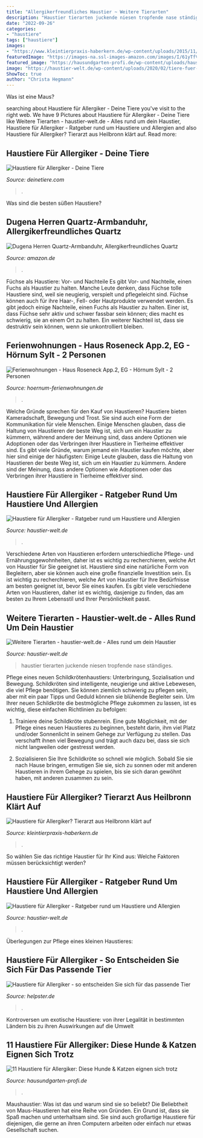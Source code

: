 ```yaml
---
title: "Allergikerfreundliches Haustier ~ Weitere Tierarten"
description: "Haustier tierarten juckende niesen tropfende nase ständiges"
date: "2022-09-26"
categories:
- "haustiere"
tags: ["haustiere"]
images:
- "https://www.kleintierpraxis-haberkern.de/wp-content/uploads/2015/11/Tiere-Allergiker-Tierarzt-Heilbronn-Haustier.jpg"
featuredImage: "https://images-na.ssl-images-amazon.com/images/I/61yTfVjqqJL._AC_UX569_.jpg"
featured_image: "https://hausundgarten-profi.de/wp-content/uploads/haustiere-fuer-allergiker-1.jpg"
image: "https://haustier-welt.de/wp-content/uploads/2020/02/tiere-fuer-allergiker-1140x570.jpg"
ShowToc: true
author: "Christa Hegmann"
---
```



Was ist eine Maus?

	

		
searching about Haustiere für Allergiker - Deine Tiere you've visit to the right web. We have 9 Pictures about Haustiere für Allergiker - Deine Tiere like Weitere Tierarten - haustier-welt.de - Alles rund um dein Haustier, Haustiere für Allergiker - Ratgeber rund um Haustiere und Allergien and also Haustiere für Allergiker? Tierarzt aus Heilbronn klärt auf. Read more:
		
    
## Haustiere Für Allergiker - Deine Tiere

<img loading=lazy src="https://deinetiere.com/wp-content/uploads/2019/02/reptilien.jpg?auto=webp&amp;quality=45&amp;width=2048&amp;crop=16:9" onerror="this.onerror=null;this.src='https://tse4.mm.bing.net/th?id=OIP.oZLDfkfjDq22uHDgxcp4kgHaE7&amp;pid=15.1';" alt="Haustiere für Allergiker - Deine Tiere">

_Source: deinetiere.com_

>. 

	

Was sind die besten süßen Haustiere?

    
## Dugena Herren Quartz-Armbanduhr, Allergikerfreundliches Quartz

<img loading=lazy src="https://images-na.ssl-images-amazon.com/images/I/61yTfVjqqJL._AC_UX569_.jpg" onerror="this.onerror=null;this.src='https://tse4.mm.bing.net/th?id=OIP.h3--y7DjXnXfhm4B5t1hDwHaPp&amp;pid=15.1';" alt="Dugena Herren Quartz-Armbanduhr, Allergikerfreundliches Quartz">

_Source: amazon.de_

>. 

	

Füchse als Haustiere: Vor- und Nachteile
Es gibt Vor- und Nachteile, einen Fuchs als Haustier zu halten. Manche Leute denken, dass Füchse tolle Haustiere sind, weil sie neugierig, verspielt und pflegeleicht sind. Füchse können auch für ihre Haar-, Fell- oder Hautprodukte verwendet werden. Es gibt jedoch einige Nachteile, einen Fuchs als Haustier zu halten. Einer ist, dass Füchse sehr aktiv und schwer fassbar sein können; dies macht es schwierig, sie an einem Ort zu halten. Ein weiterer Nachteil ist, dass sie destruktiv sein können, wenn sie unkontrolliert bleiben.

    
## Ferienwohnungen - Haus Roseneck App.2, EG - Hörnum Sylt - 2 Personen

<img loading=lazy src="https://hoernum-ferienwohnungen.de/media/jfewo/images/29/thumb/20190120-img-33141548347726-2b03c6c4.jpg" onerror="this.onerror=null;this.src='https://tse4.mm.bing.net/th?id=OIP.cQIVx-eDJCh-xR56Up0JNgHaEv&amp;pid=15.1';" alt="Ferienwohnungen - Haus Roseneck App.2, EG - Hörnum Sylt - 2 Personen">

_Source: hoernum-ferienwohnungen.de_

>. 

	

Welche Gründe sprechen für den Kauf von Haustieren?
Haustiere bieten Kameradschaft, Bewegung und Trost. Sie sind auch eine Form der Kommunikation für viele Menschen. Einige Menschen glauben, dass die Haltung von Haustieren der beste Weg ist, sich um ein Haustier zu kümmern, während andere der Meinung sind, dass andere Optionen wie Adoptionen oder das Verbringen ihrer Haustiere in Tierheime effektiver sind. Es gibt viele Gründe, warum jemand ein Haustier kaufen möchte, aber hier sind einige der häufigsten:
Einige Leute glauben, dass die Haltung von Haustieren der beste Weg ist, sich um ein Haustier zu kümmern. Andere sind der Meinung, dass andere Optionen wie Adoptionen oder das Verbringen ihrer Haustiere in Tierheime effektiver sind.

    
## Haustiere Für Allergiker - Ratgeber Rund Um Haustiere Und Allergien

<img loading=lazy src="https://haustier-welt.de/wp-content/uploads/2020/02/haustiere-fuer-allergiker.jpg" onerror="this.onerror=null;this.src='https://tse2.mm.bing.net/th?id=OIP.wINH6dBW7gwA2bk2hk56BwHaE0&amp;pid=15.1';" alt="Haustiere für Allergiker - Ratgeber rund um Haustiere und Allergien">

_Source: haustier-welt.de_

>. 

	

Verschiedene Arten von Haustieren erfordern unterschiedliche Pflege- und Ernährungsgewohnheiten, daher ist es wichtig zu recherchieren, welche Art von Haustier für Sie geeignet ist.
Haustiere sind eine natürliche Form von Begleitern, aber sie können auch eine große finanzielle Investition sein. Es ist wichtig zu recherchieren, welche Art von Haustier für Ihre Bedürfnisse am besten geeignet ist, bevor Sie eines kaufen. Es gibt viele verschiedene Arten von Haustieren, daher ist es wichtig, dasjenige zu finden, das am besten zu Ihrem Lebensstil und Ihrer Persönlichkeit passt.

    
## Weitere Tierarten - Haustier-welt.de - Alles Rund Um Dein Haustier

<img loading=lazy src="https://haustier-welt.de/wp-content/uploads/2020/02/tiere-fuer-allergiker-1140x570.jpg" onerror="this.onerror=null;this.src='https://tse4.mm.bing.net/th?id=OIP.xD9rssFIfhXetTbEofqqSAHaDt&amp;pid=15.1';" alt="Weitere Tierarten - haustier-welt.de - Alles rund um dein Haustier">

_Source: haustier-welt.de_

>haustier tierarten juckende niesen tropfende nase ständiges. 

	

Pflege eines neuen Schildkrötenhaustiers: Unterbringung, Sozialisation und Bewegung.
Schildkröten sind intelligente, neugierige und aktive Lebewesen, die viel Pflege benötigen. Sie können ziemlich schwierig zu pflegen sein, aber mit ein paar Tipps und Geduld können sie blühende Begleiter sein. Um Ihrer neuen Schildkröte die bestmögliche Pflege zukommen zu lassen, ist es wichtig, diese einfachen Richtlinien zu befolgen:
1. Trainiere deine Schildkröte stubenrein. Eine gute Möglichkeit, mit der Pflege eines neuen Haustieres zu beginnen, besteht darin, ihm viel Platz und/oder Sonnenlicht in seinem Gehege zur Verfügung zu stellen. Das verschafft ihnen viel Bewegung und trägt auch dazu bei, dass sie sich nicht langweilen oder gestresst werden.

2. Sozialisieren Sie Ihre Schildkröte so schnell wie möglich. Sobald Sie sie nach Hause bringen, ermutigen Sie sie, sich zu sonnen oder mit anderen Haustieren in ihrem Gehege zu spielen, bis sie sich daran gewöhnt haben, mit anderen zusammen zu sein.

    
## Haustiere Für Allergiker? Tierarzt Aus Heilbronn Klärt Auf

<img loading=lazy src="https://www.kleintierpraxis-haberkern.de/wp-content/uploads/2015/11/Tiere-Allergiker-Tierarzt-Heilbronn-Haustier.jpg" onerror="this.onerror=null;this.src='https://tse3.mm.bing.net/th?id=OIP.kVM-kHzC24Y3s4yVuMcyvwHaE8&amp;pid=15.1';" alt="Haustiere für Allergiker? Tierarzt aus Heilbronn klärt auf">

_Source: kleintierpraxis-haberkern.de_

>. 

	

So wählen Sie das richtige Haustier für Ihr Kind aus: Welche Faktoren müssen berücksichtigt werden?

    
## Haustiere Für Allergiker - Ratgeber Rund Um Haustiere Und Allergien

<img loading=lazy src="https://haustier-welt.de/wp-content/uploads/2020/02/allergikerfreundliche-haustiere-610x406.jpg" onerror="this.onerror=null;this.src='https://tse4.mm.bing.net/th?id=OIP.ZO6vOPSq-_HLqJ41bs71awHaE7&amp;pid=15.1';" alt="Haustiere für Allergiker - Ratgeber rund um Haustiere und Allergien">

_Source: haustier-welt.de_

>. 

	

Überlegungen zur Pflege eines kleinen Haustieres:

    
## Haustiere Für Allergiker - So Entscheiden Sie Sich Für Das Passende Tier

<img loading=lazy src="https://static.helpster.de/attachments/articles/icons/41831/large/iStock_000016019365XSmallAllergie.jpg" onerror="this.onerror=null;this.src='https://tse1.mm.bing.net/th?id=OIP.C0z66m8o3-zVUWXRES5hAAAAAA&amp;pid=15.1';" alt="Haustiere für Allergiker - so entscheiden Sie sich für das passende Tier">

_Source: helpster.de_

>. 

	

Kontroversen um exotische Haustiere: von ihrer Legalität in bestimmten Ländern bis zu ihren Auswirkungen auf die Umwelt

    
## 11 Haustiere Für Allergiker: Diese Hunde &amp; Katzen Eignen Sich Trotz

<img loading=lazy src="https://hausundgarten-profi.de/wp-content/uploads/haustiere-fuer-allergiker-1.jpg" onerror="this.onerror=null;this.src='https://tse3.mm.bing.net/th?id=OIP.7X-9dFjpUv1juSwTwJ3PvgHaEK&amp;pid=15.1';" alt="11 Haustiere für Allergiker: Diese Hunde &amp; Katzen eignen sich trotz">

_Source: hausundgarten-profi.de_

>. 

	

Maushaustier: Was ist das und warum sind sie so beliebt?
Die Beliebtheit von Maus-Haustieren hat eine Reihe von Gründen. Ein Grund ist, dass sie Spaß machen und unterhaltsam sind. Sie sind auch großartige Haustiere für diejenigen, die gerne an ihren Computern arbeiten oder einfach nur etwas Gesellschaft suchen.

